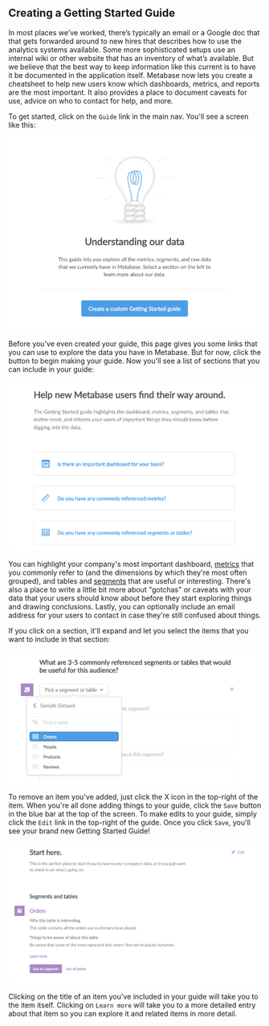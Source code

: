 ## Creating a Getting Started Guide

In most places we’ve worked, there’s typically an email or a Google doc that that gets forwarded around to new hires that describes how to use the analytics systems available. Some more sophisticated setups use an internal wiki or other website that has an inventory of what’s available. But we believe that the best way to keep information like this current is to have it be documented in the application itself. Metabase now lets you create a cheatsheet to help new users know which dashboards, metrics, and reports are the most important. It also provides a place to document caveats for use, advice on who to contact for help, and more.

To get started, click on the `Guide` link in the main nav. You'll see a screen like this:

![Blank guide](images/gsg/blank-guide.png)

Before you've even created your guide, this page gives you some links that you can use to explore the data you have in Metabase. But for now, click the button to begin making your guide. Now you'll see a list of sections that you can include in your guide:

![Sections](images/gsg/sections.png)

You can highlight your company's most important dashboard, [metrics](06-segments-and-metrics.md) that you commonly refer to (and the dimensions by which they're most often grouped), and tables and [segments](06-segments-and-metrics.md) that are useful or interesting. There's also a place to write a little bit more about "gotchas" or caveats with your data that your users should know about before they start exploring things and drawing conclusions. Lastly, you can optionally include an email address for your users to contact in case they're still confused about things.

If you click on a section, it'll expand and let you select the items that you want to include in that section:

![Picking items](images/gsg/pick-items.png)

To remove an item you've added, just click the X icon in the top-right of the item. When you're all done adding things to your guide, click the `Save` button in the blue bar at the top of the screen. To make edits to your guide, simply click the `Edit` link in the top-right of the guide. Once you click `Save`, you'll see your brand new Getting Started Guide!

![Finished Guide](images/gsg/finished-guide.png)

Clicking on the title of an item you've included in your guide will take you to the item itself. Clicking on `Learn more` will take you to a more detailed entry about that item so you can explore it and related items in more detail.
